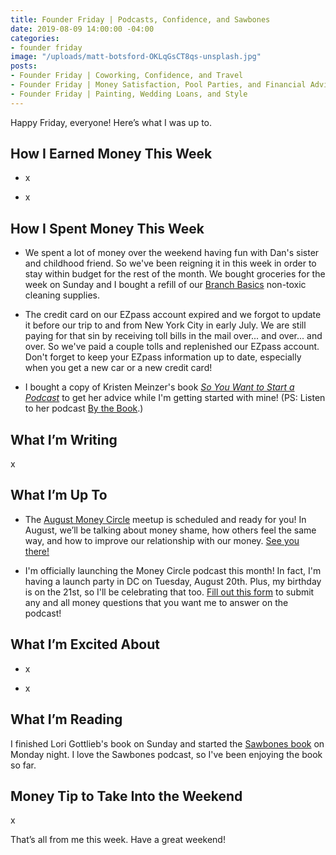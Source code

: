 ```yaml
---
title: Founder Friday | Podcasts, Confidence, and Sawbones
date: 2019-08-09 14:00:00 -04:00
categories:
- founder friday
image: "/uploads/matt-botsford-OKLqGsCT8qs-unsplash.jpg"
posts:
- Founder Friday | Coworking, Confidence, and Travel
- Founder Friday | Money Satisfaction, Pool Parties, and Financial Advice
- Founder Friday | Painting, Wedding Loans, and Style
---
```


Happy Friday, everyone! Here’s what I was up to.

## **How I Earned Money This Week**

* x

* x

## **How I Spent Money This Week**

* We spent a lot of money over the weekend having fun with Dan's sister and childhood friend. So we've been reigning it in this week in order to stay within budget for the rest of the month. We bought groceries for the week on Sunday and I bought a refill of our [Branch Basics](http://branchbasics.refr.cc/marygermano) non-toxic cleaning supplies. 

* The credit card on our EZpass account expired and we forgot to update it before our trip to and from New York City in early July. We are still paying for that sin by receiving toll bills in the mail over... and over... and over. So we've paid a couple tolls and replenished our EZpass account. Don't forget to keep your EZpass information up to date, especially when you get a new car or a new credit card!

* I bought a copy of Kristen Meinzer's book *[So You Want to Start a Podcast](https://www.harpercollins.com/9780062936677/so-you-want-to-start-a-podcast/)* to get her advice while I'm getting started with mine! (PS: Listen to her podcast [By the Book](https://www.stitcher.com/podcast/stitcher/by-the-book).)

## **What I’m Writing**

x

## **What I’m Up To**

* The [August Money Circle](https://www.eventbrite.com/e/money-circle-dealing-with-money-shame-tickets-66476917249) meetup is scheduled and ready for you! In August, we’ll be talking about money shame, how others feel the same way, and how to improve our relationship with our money. [See you there!](https://www.eventbrite.com/e/money-circle-dealing-with-money-shame-tickets-66476917249)

* I'm officially launching the Money Circle podcast this month! In fact, I'm having a launch party in DC on Tuesday, August 20th. Plus, my birthday is on the 21st, so I'll be celebrating that too. [Fill out this form](https://docs.google.com/forms/d/e/1FAIpQLSf75z5itnYO-XOLStoqY5FXwuf8YI37ye5OD21Wv7tBGAqIVQ/viewform?usp=sf_link) to submit any and all money questions that you want me to answer on the podcast!

## **What I’m Excited About**

* x

* x

## **What I’m Reading**

I finished Lori Gottlieb's book on Sunday and started the [Sawbones book](https://www.goodreads.com/en/book/show/38749668) on Monday night. I love the Sawbones podcast, so I've been enjoying the book so far. 

## **Money Tip to Take Into the Weekend**

x

That’s all from me this week. Have a great weekend!